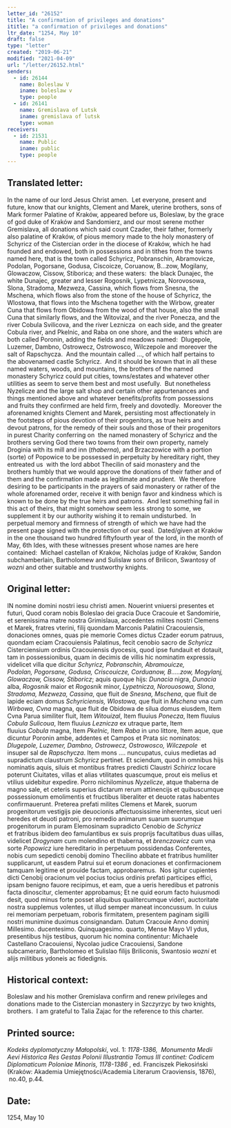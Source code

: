 ```yaml
---
letter_id: "26152"
title: "A confirmation of privileges and donations"
ititle: "a confirmation of privileges and donations"
ltr_date: "1254, May 10"
draft: false
type: "letter"
created: "2019-06-21"
modified: "2021-04-09"
url: "/letter/26152.html"
senders:
  - id: 26144
    name: Boleslaw V
    iname: boleslaw v
    type: people
  - id: 26141
    name: Gremislava of Lutsk
    iname: gremislava of lutsk
    type: woman
receivers:
  - id: 21531
    name: Public
    iname: public
    type: people
---
```

<h2> Translated letter:</h2><p>In the name of our lord Jesus Christ amen.&nbsp; Let everyone, present and future, know that our knights, Clement and Marek, uterine brothers, sons of Mark former Palatine of Kraków, appeared before us, Boleslaw, by the grace of god duke of Kraków and Sandomierz, and our most serene mother Gremislava, all donations which said count Czader, their father, formerly also palatine of Kraków, of pious memory made to the holy monastery of Schyricz of the Cistercian order in the diocese of Kraków, which he had founded and endowed, both in possessions and in tithes from the towns named here, that is the town called Schyricz, Pobranschin, Abramovicze, Podolan, Pogorsane, Godusa, Ciscoicze, Coruanow, B…zow, Mogilany, Glowaczow, Cissow, Stiborica; and these waters:&nbsp; the black Dunajec, the white Dunajec, greater and lesser Rogosnik, Lypetnicza, Norovosowa, Slona, Stradoma, Mezweza, Cassina, which flows from Snesna, the Mschena, which flows also from the stone of the house of Schyricz, the Wlostowa, that flows into the Mschena together with the Wirbow, greater Cuna that flows from Obidowa from the wood of that house, also the small Cuna that similarly flows, and the Witovizal, and the river Ponecza, and the river Cobula Svilicova, and the river Leznicza&nbsp; on each side, and the greater Cobula river, and Pkelnic, and Raba on one shore, and the waters which are both called Poronin, adding the fields and meadows named:&nbsp; Dlugepole, Luzemer, Dambno, Ostrowecz, Ostrowosco, Wilczepole and moreover the salt of Rapschycza.&nbsp; And the mountain called …, of which half pertains to the abovenamed castle Schyricz.&nbsp; And it should be known that in all these named waters, woods, and mountains, the brothers of the named monastery Schyricz could put cities, towns/estates and whatever other utilities as seem to serve them best and most usefully.&nbsp; But nonetheless Nyzelicze and the large salt shop and certain other appurtenances and things mentioned above and whatever benefits/profits from possessions and fruits they confirmed are held firm, freely and dovotedly.&nbsp; Moreover the aforenamed knights Clement and Marek, persisting most affectionately in the footsteps of pious devotion of their progenitors, as true heirs and devout patrons, for the remedy of their souls and those of their progenitors in purest Charity conferring on&nbsp; the named monastery of Schyricz and the brothers serving God there two towns from their own property, namely Droginia with its mill and inn (<i>thaberna</i>), and Brzaczowice with a portion (sorte) of Popowice to be possessed in perpetuity by hereditary right, they entreated us&nbsp; with the lord abbot Thecilin of said monastery and the brothers humbly that we would approve the donations of their father and of them and the confirmation made as legitimate and prudent.&nbsp; We therefore desiring to be participants in the prayers of said monastery or rather of the whole aforenamed order, receive it with benign favor and kindness which is known to be done by the true heirs and patrons.&nbsp; And lest something fail in this act of theirs, that might somehow seem less strong to some, we supplement it by our authority wishing it to remain undisturbed.&nbsp; In perpetual memory and firmness of strength of which we have had the present page signed with the protection of our seal.&nbsp; Dated/given at Kraków in the one thousand two hundred fiftyfourth year of the lord, in the month of May, 6th Ides, with these witnesses present whose names are here contained:&nbsp; Michael castellan of Kraków, Nicholas judge of Kraków, Sandon subchamberlain, Bartholomew and Sulislaw sons of Brilicon, Swantosy of <i>wozni</i> and other suitable and trustworthy knights.</p><h2 class="mt-4"> Original letter:</h2><p>IN nomine domini nostri iesu christi amen. Nouerint vniuersi presentes et futuri, Quod&nbsp;coram nobis Boleslao dei gracia Duce Cracouie et Sandomirie, et serenissima matre&nbsp;nostra Grimislaua, accedentes milites nostri Clemens et Marek, fratres vterini, filij&nbsp;quondam Marconis Palatini Cracouiensis, donaciones omnes, quas pie memorie&nbsp;Comes dictus Czader eorum patruus, quondam eciam Cracouiensis Palatinus, fecit&nbsp;cenobio sacro de <i>Schyricz</i> Cisterciensium ordinis Cracouiensis dyocesis, quod ipse&nbsp;fundauit et dotauit, tam in possessionibus, quam in decimis de villis hic nominatim&nbsp;expressis, videlicet villa que dicitur <i>Schyricz, Pobranschin, Abramouicze, Podolan,&nbsp;</i><i>Pogorsane, Godusa, Criscouicze, Corduanow, B.....zow, Mogylanj, Glowaczow,&nbsp;</i><i>Cissow, Stiboricz</i>; aquis quoque hijs: <i>Dunacia </i>nigra, <i>Dunacia</i> alba, <i>Rogosnik</i> maior et&nbsp;<i>Rogosnik </i>minor, <i>Lypetnicza, Norouosowa, Slona, Stradoma, Mezweza, Cassina</i>, que&nbsp;fluit de <i>Snesna, Mschena</i>, que fluit de lapide eciam domus <i>Schyriciensis, Wlostowa,&nbsp;</i>que fluit in <i>Mschena </i>vna cum <i>Wirbowa,</i> <i>Cvna</i> magna, que fluit de Obidowa de silua&nbsp;domus eiusdem, Item Cvna Parua similiter fluit, Item <i>Witouizal</i>, Item fluuius <i>Ponecza</i>,&nbsp;Item fluuius <i>Cobula Sulicoua</i>, Item fluuius <i>Leznicza</i> ex utraque parte, Item fluuius&nbsp;<i>Cobula </i>magna, Item <i>Pkelnic,</i> Item <i>Raba </i>in uno littore, Item aque, que dicuntur Poronin&nbsp;ambe, addentes et Campos et Prata sic nominatos: <i>Dlugepole, Luzemer, Dambno,&nbsp;</i><i>Ostrowecz, Ostrowosco, Wilczepole</i> &nbsp;et insuper sal de <i>Rapschycza</i>. Item mons ....&nbsp;nuncupatus, cuius medietas ad supradictum claustrum <i>Schyricz </i>pertinet. Et sciendum,&nbsp;quod in omnibus hijs nominatis aquis, siluis et montibus fratres predicti Claustri <i>Schiricz&nbsp;</i>locare poterunt Ciuitates, villas et alias vtilitates quascumque, prout eis melius et vtilius&nbsp;uidebitur expedire. Porro nichilominus <i>Nyzelicze</i>, atque thaberna de magno sale, et&nbsp;ceteris superius dictarum rerum attinencijs et quibuscumque possessionum emolimentis&nbsp;et fructibus liberaliter et deuote ratas habentes confirmauerunt. Preterea prefati milites&nbsp;Clemens et Marek, suorum progenitorum vestigijs pie deuocionis affectuosissime&nbsp;inherentes, sicut ueri heredes et deuoti patroni, pro remedio animarum suarum&nbsp;suorumque progenitorum in puram Elemosinam supradicto Cenobio de <i>Schyricz</i> et&nbsp;fratribus ibidem deo famulantibus ex suis proprijs facultatibus duas uillas, videlicet&nbsp;<i>Drogynam</i> cum molendino et thaberna, et <i>brenczowicz </i>cum vna sorte <i>Popowicz </i>iure&nbsp;hereditario in perpetuum possidendas Conferentes, nobis cum sepedicti cenobij domino&nbsp;Thecilino abbate et fratribus humiliter supplicarunt, ut easdem Patrui sui et eorum&nbsp;donaciones et confirmacionem tamquam legitime et prouide factam, approbaremus.&nbsp;&nbsp;Nos igitur cupientes dicti Cenobij oracionum vel pocius tocius ordinis prefati participes&nbsp;effici, ipsam benigno fauore recipimus, et eam, que a ueris heredibus et patronis facta&nbsp;dinoscitur, clementer approbamus; Et ne quid eorum facto huiusmodi desit, quod minus&nbsp;forte posset aliquibus qualitercumque videri, auctoritate nostra supplemus volentes, ut&nbsp;illud semper maneat inconcussum. In cuius rei memoriam perpetuam, roboris&nbsp;firmitatem, presentem paginam sigilli nostri munimine duximus consignandam. Datum&nbsp;Cracouie Anno dominj Millesimo. ducentesimo. Quinquagesimo. quarto, Mense Mayo&nbsp;VI ydus, presentibus hijs testibus, quorum hic nomina continentur: Michaele Castellano&nbsp;Cracouiensi, Nycolao judice Cracouiensi, Sandone subcamerario, Bartholomeo et&nbsp;Sulislao filijs Briliconis, Swantosio <i>wozni</i> et alijs militibus ydoneis ac fidedignis.&nbsp;</p><h2 class="mt-4"> Historical context:</h2><p>Boleslaw and his&nbsp;mother Gremislava confirm and renew privileges and donations made to the Cistercian&nbsp;monastery in Szczyrzyc by two knights, brothers.&nbsp;&nbsp;I am grateful to Talia Zajac for the reference to this charter.</p><h2 class="mt-4"> Printed source:</h2><p><i><span>Kodeks dyplomatyczny Małopolski</span></i><span>, vol. 1: <i>1178-1386, </i>&nbsp;<i>Monumenta Medii Aevi Historica Res Gestas Polonii Illustrantia Tomus III continet: Codicem Diplomaticum Poloniae Minoris, 1178-1386</i> , ed. Franciszek Piekosiński (Kraków: Akademia Umiejętności/Academia Literarum Craoviensis, 1876), &nbsp;no.40, p.44.&nbsp;&nbsp;</span></p><h2 class="mt-4"> Date:</h2>1254, May 10